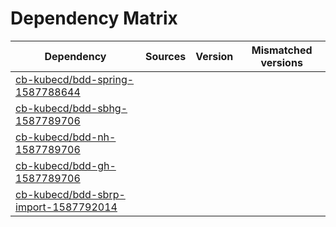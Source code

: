# Dependency Matrix

Dependency | Sources | Version | Mismatched versions
---------- | ------- | ------- | -------------------
[cb-kubecd/bdd-spring-1587788644](https://github.com/cb-kubecd/bdd-spring-1587788644.git) |  | []() | 
[cb-kubecd/bdd-sbhg-1587789706](https://github.com/cb-kubecd/bdd-sbhg-1587789706.git) |  | []() | 
[cb-kubecd/bdd-nh-1587789706](https://github.com/cb-kubecd/bdd-nh-1587789706.git) |  | []() | 
[cb-kubecd/bdd-gh-1587789706](https://github.com/cb-kubecd/bdd-gh-1587789706.git) |  | []() | 
[cb-kubecd/bdd-sbrp-import-1587792014](https://github.com/cb-kubecd/bdd-sbrp-import-1587792014.git) |  | []() | 
